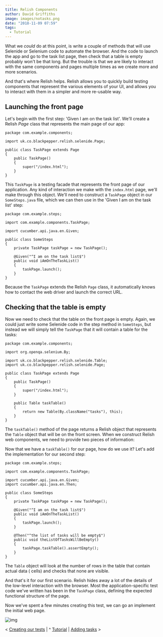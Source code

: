 ```yaml
---
title: Relish Components
author: David Griffiths
image: images/notasks.png
date: "2018-11-09 07:59"
tags:
  - Tutorial
---
```


What we *could* do at this point, is write a couple of methods that will use Selenide or Selenium code to automate the browser. And the code to launch the app and go to the task list page, then check that a table is empty probably won't be that long. But the trouble is that we are likely to interact with the same components and pages multiple times as we create more and more scenarios.

And that's where Relish helps. Relish allows you to quickly build testing components that represent the various elements of your UI, and allows you to interact with them in a simpler and more re-usable way.

## Launching the front page

Let's begin with the first step: 'Given I am on the task list'. We'll create a Relish *Page* class that represents the main page of our app:

    package com.example.components;
    
    import uk.co.blackpepper.relish.selenide.Page;
    
    public class TaskPage extends Page
    {
        public TaskPage()
        {
            super("/index.html");
        }
    }

This `TaskPage` is a testing facade that represents the front page of our application. Any kind of interaction we make with the `index.html` page, we'll make through this object. We'll need to construct a `TaskPage` object in our `SomeSteps.java` file, which we can then use in the 'Given I am on the task list' step:

    package com.example.steps;
    
    import com.example.components.TaskPage;
    
    import cucumber.api.java.en.Given;
    
    public class SomeSteps
    {
        private TaskPage taskPage = new TaskPage();
    
        @Given("^I am on the task list$")
        public void iAmOnTheTaskList()
        {
            taskPage.launch();
        }
    }

Because the `TaskPage` extends the Relish `Page` class, it automatically knows how to contact the web driver and launch the correct URL.

## Checking that the table is empty

Now we need to check that the table on the front page is empty. Again, we could just write some Selenide code in the step method in `SomeSteps`, but instead we will simply tell the `TaskPage` that it will contain a table for the tasks:

    package com.example.components;
    
    import org.openqa.selenium.By;
    
    import uk.co.blackpepper.relish.selenide.Table;
    import uk.co.blackpepper.relish.selenide.Page;
    
    public class TaskPage extends Page
    {
        public TaskPage()
        {
            super("/index.html");
        }
    
        public Table taskTable()
        {
            return new Table(By.className("tasks"), this);
        }
    }

The `taskTable()` method of the page returns a Relish object that represents the `Table` object that will be on the front screen. When we construct Relish web components, we need to provide two pieces of information:


Now that we have a `taskTable()` for our page, how do we use it? Let's add the implementation for our second step:

    package com.example.steps;
    
    import com.example.components.TaskPage;
    
    import cucumber.api.java.en.Given;
    import cucumber.api.java.en.Then;
    
    public class SomeSteps
    {
        private TaskPage taskPage = new TaskPage();
    
        @Given("^I am on the task list$")
        public void iAmOnTheTaskList()
        {
            taskPage.launch();
        }
    
        @Then("^the list of tasks will be empty$")
        public void theListOfTasksWillBeEmpty()
        {
            taskPage.taskTable().assertEmpty();
        }
    }

The `Table` object will look at the number of rows in the table that contain actual data (<td> cells) and checks that none are visible.

And that's it for our first scenario. Relish hides away a lot of the details of the low-level interaction with the browser. Most the application-specific test code we've written has been in the `TaskPage` class, defining the expected functional structure of the page. 

Now we've spent a few minutes creating this test, we can go an implement the initial web page.

![img](images/notasks.png)

&lt; [Creating our tests](/#/tutorial/tutorial-2) | ^ [Tutorial](/#/tutorial/tutorial) | [Adding tasks](/#/tutorial/tutorial-4) &gt;
